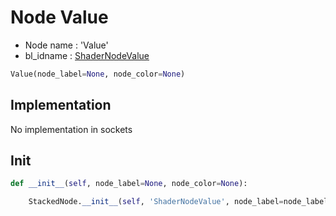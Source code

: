 # Node Value

- Node name : 'Value'
- bl_idname : [ShaderNodeValue](https://docs.blender.org/api/current/bpy.types.{bl_idname}.html)


``` python
Value(node_label=None, node_color=None)
```
## Implementation

No implementation in sockets

## Init

``` python
def __init__(self, node_label=None, node_color=None):

    StackedNode.__init__(self, 'ShaderNodeValue', node_label=node_label, node_color=node_color)
```
